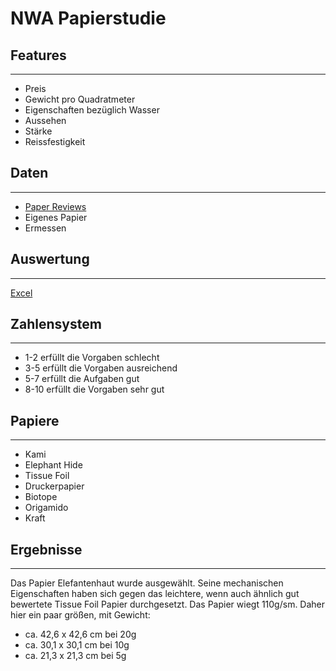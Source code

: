 # NWA Papierstudie
## Features
---
- Preis
- Gewicht pro Quadratmeter
- Eigenschaften bezüglich Wasser
- Aussehen
- Stärke
- Reissfestigkeit

## Daten
---
- [Paper Reviews](https://www.happyfolding.com/paper-reviews_introduction)
- Eigenes Papier
- Ermessen

## Auswertung
---
[Excel](https://dhbwstg-my.sharepoint.com/:x:/r/personal/mt20014_lehre_dhbw-stuttgart_de/_layouts/15/Doc.aspx?sourcedoc=%7B4377FB38-B855-4D23-B581-5412402AD0E9%7D&file=Mappe.xlsx&action=editnew&mobileredirect=true&wdNewAndOpenCt=1649260503537&ct=1649260503537&wdPreviousSession=01bea086-1715-4afb-8773-bed19a5f53e5&wdOrigin=OFFICECOM-WEB.START.NEW)

## Zahlensystem
---
- 1-2 erfüllt die Vorgaben schlecht
- 3-5 erfüllt die Vorgaben ausreichend
- 5-7 erfüllt die Aufgaben gut
- 8-10 erfüllt die Vorgaben sehr gut

## Papiere
---
- Kami
- Elephant Hide
- Tissue Foil
- Druckerpapier
- Biotope
- Origamido
- Kraft

## Ergebnisse
---
Das Papier Elefantenhaut wurde ausgewählt. Seine mechanischen Eigenschaften haben sich gegen das leichtere, wenn auch ähnlich gut bewertete Tissue Foil Papier durchgesetzt. Das Papier wiegt 110g/sm. Daher hier ein paar größen, mit Gewicht:
- ca. 42,6 x 42,6 cm bei 20g
- ca. 30,1 x 30,1 cm bei 10g
- ca. 21,3 x 21,3 cm bei 5g
